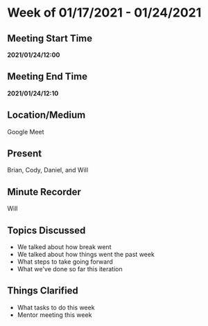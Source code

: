 # Week of 01/17/2021 - 01/24/2021

## Meeting Start Time

**2021/01/24/12:00**

## Meeting End Time

**2021/01/24/12:10**

## Location/Medium

Google Meet

## Present

Brian, Cody, Daniel, and Will

## Minute Recorder

Will

## Topics Discussed

- We talked about how break went
- We talked about how things went the past week
- What steps to take going forward
- What we've done so far this iteration 

## Things Clarified

- What tasks to do this week
- Mentor meeting this week
